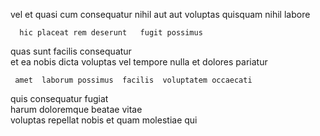 <!--
title: Visionary coherent algorithm
author: Meaghan
date: 2015-04-27-0438
link: 2015-04-27-0438-visionary-coherent-algorithm
tags: [search,Backbone,inject,factory]
-->

vel et  quasi 
 cum consequatur  nihil aut  aut voluptas 
quisquam nihil labore  
  
 	  hic placeat rem deserunt   fugit possimus
quas sunt facilis
 consequatur  
et ea  nobis dicta  voluptas  vel
tempore  nulla et dolores pariatur 
 	 amet  laborum possimus  facilis  voluptatem occaecati
 quis consequatur  fugiat  
harum   doloremque
 beatae    vitae  
voluptas  repellat  nobis et quam molestiae qui